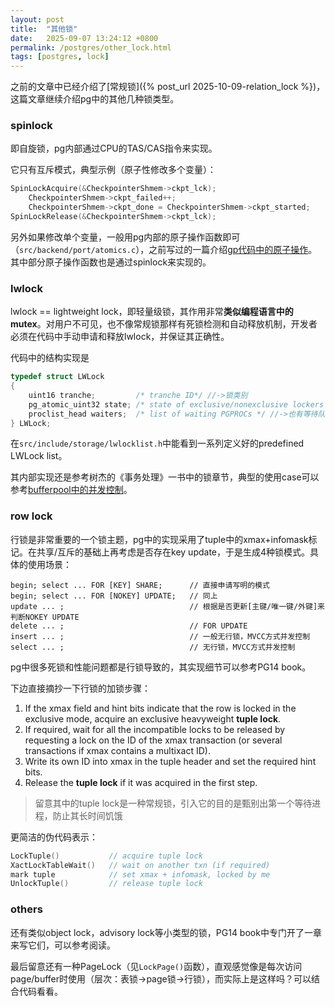 ```yaml
---
layout: post
title:  "其他锁"
date:   2025-09-07 13:24:12 +0800
permalink: /postgres/other_lock.html
tags: [postgres, lock]
---
```


之前的文章中已经介绍了[常规锁]({% post_url 2025-10-09-relation_lock %})，这篇文章继续介绍pg中的其他几种锁类型。

### spinlock
即自旋锁，pg内部通过CPU的TAS/CAS指令来实现。

它只有互斥模式，典型示例（原子性修改多个变量）：
```c
SpinLockAcquire(&CheckpointerShmem->ckpt_lck);
    CheckpointerShmem->ckpt_failed++;
    CheckpointerShmem->ckpt_done = CheckpointerShmem->ckpt_started;
SpinLockRelease(&CheckpointerShmem->ckpt_lck);
```

另外如果修改单个变量，一般用pg内部的原子操作函数即可（`src/backend/port/atomics.c`），之前写过的一篇介绍[gp代码中的原子操作](https://blog.csdn.net/gp_community/article/details/124636303)。其中部分原子操作函数也是通过spinlock来实现的。

### lwlock
lwlock == lightweight lock，即轻量级锁，其作用非常**类似编程语言中的mutex**。对用户不可见，也不像常规锁那样有死锁检测和自动释放机制，开发者必须在代码中手动申请和释放lwlock，并保证其正确性。

代码中的结构实现是
```c
typedef struct LWLock
{
    uint16 tranche;         /* tranche ID*/	//->锁类别
    pg_atomic_uint32 state;	/* state of exclusive/nonexclusive lockers */
    proclist_head waiters;  /* list of waiting PGPROCs */ //->也有等待队列
} LWLock;
```

在`src/include/storage/lwlocklist.h`中能看到一系列定义好的predefined LWLock list。

其内部实现还是参考树杰的《事务处理》一书中的锁章节，典型的使用case可以参考[bufferpool中的并发控制](https://zhmin.github.io/posts/postgresql-buffer-concurrent/)。

### row lock
行锁是非常重要的一个锁主题，pg中的实现采用了tuple中的xmax+infomask标记。在共享/互斥的基础上再考虑是否存在key update，于是生成4种锁模式。具体的使用场景：
```
begin; select ... FOR [KEY] SHARE;      // 直接申请写明的模式
begin; select ... FOR [NOKEY] UPDATE;   // 同上
update ... ;                            // 根据是否更新[主键/唯一键/外键]来判断NOKEY UPDATE
delete ... ;                            // FOR UPDATE
insert ... ;                            // 一般无行锁，MVCC方式并发控制
select ... ;                            // 无行锁，MVCC方式并发控制
```

pg中很多死锁和性能问题都是行锁导致的，其实现细节可以参考PG14 book。

下边直接摘抄一下行锁的加锁步骤：
1. If the xmax field and hint bits indicate that the row is locked in the exclusive mode,
acquire an exclusive heavyweight **tuple lock**.
2. If required, wait for all the incompatible locks to be released by requesting a lock on
the ID of the xmax transaction (or several transactions if xmax contains a multixact
ID).
3. Write its own ID into xmax in the tuple header and set the required hint bits.
4. Release the **tuple lock** if it was acquired in the first step.
> 留意其中的tuple lock是一种常规锁，引入它的目的是甄别出第一个等待进程，防止其长时间饥饿

更简洁的伪代码表示：
```c
LockTuple()           // acquire tuple lock
XactLockTableWait()   // wait on another txn (if required)
mark tuple            // set xmax + infomask, locked by me
UnlockTuple()         // release tuple lock
```

### others
还有类似object lock，advisory lock等小类型的锁，PG14 book中专门开了一章来写它们，可以参考阅读。

最后留意还有一种PageLock（见`LockPage()`函数），直观感觉像是每次访问page/buffer时使用（层次：表锁->page锁->行锁），而实际上是这样吗？可以结合代码看看。
